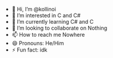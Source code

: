 - 👋 Hi, I’m @kollinoi
- 👀 I’m interested in C and C#
- 🌱 I’m currently learning C# and C
- 💞️ I’m looking to collaborate on Nothing
- 📫 How to reach me Nowhere
- 😄 Pronouns: He/Him
- ⚡ Fun fact: idk

<!---
kollinoi/kollinoi is a ✨ special ✨ repository because its `README.md` (this file) appears on your GitHub profile.
You can click the Preview link to take a look at your changes.
--->
